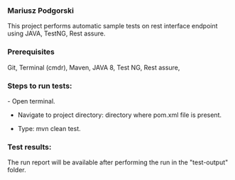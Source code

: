 <h3>Mariusz Podgorski</h3>

This project performs automatic sample tests on rest interface endpoint using JAVA, TestNG, Rest assure.

<h3>Prerequisites</h3>
Git,
Terminal (cmdr),
Maven,
JAVA 8,
Test NG,
Rest assure,

<h3>Steps to run tests:</h3>
- Open terminal.

- Navigate to project directory: directory where pom.xml file is present.

- Type: mvn clean test.

<h3>Test results:</h3>
The run report will be available after performing the run in the "test-output" folder.
